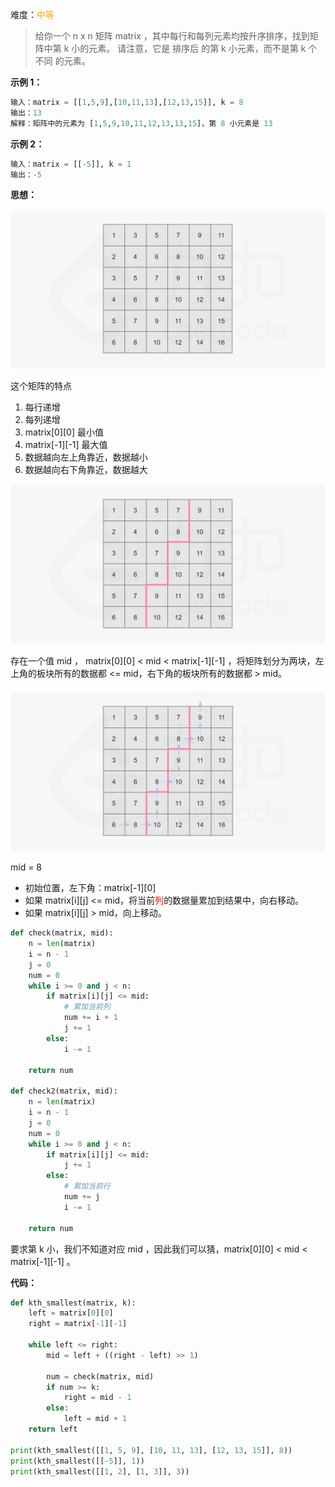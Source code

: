 难度：<font color=orange>中等</font>

> 给你一个 n x n 矩阵 matrix ，其中每行和每列元素均按升序排序，找到矩阵中第 k 小的元素。
> 请注意，它是 排序后 的第  k 小元素，而不是第 k 个 不同 的元素。



**示例 1：**

```python
输入：matrix = [[1,5,9],[10,11,13],[12,13,15]], k = 8
输出：13
解释：矩阵中的元素为 [1,5,9,10,11,12,13,13,15]，第 8 小元素是 13
```



**示例 2：**

```py
输入：matrix = [[-5]], k = 1
输出：-5
```



**思想：**

![](images/378_fig1.png)

这个矩阵的特点

1. 每行递增
2. 每列递增
3. matrix\[0][0] 最小值
4. matrix\[-1][-1] 最大值
5. 数据越向左上角靠近，数据越小
6. 数据越向右下角靠近，数据越大



![](images/378_fig2.png)

存在一个值 mid ， matrix\[0][0] < mid < matrix\[-1][-1] ，将矩阵划分为两块，左上角的板块所有的数据都 <= mid，右下角的板块所有的数据都 > mid。



![](images/378_fig3.png)

mid = 8

- 初始位置，左下角：matrix\[-1][0]
- 如果 matrix\[i][j] <= mid，将当前<font color=red>列</font>的数据量累加到结果中，向右移动。
- 如果 matrix\[i][j] > mid，向上移动。

```python
def check(matrix, mid):
    n = len(matrix)
    i = n - 1
    j = 0
    num = 0
    while i >= 0 and j < n:
        if matrix[i][j] <= mid:
            # 累加当前列
            num += i + 1
            j += 1
        else:
            i -= 1

    return num

def check2(matrix, mid):
    n = len(matrix)
    i = n - 1
    j = 0
    num = 0
    while i >= 0 and j < n:
        if matrix[i][j] <= mid:
            j += 1
        else:
            # 累加当前行
            num += j
            i -= 1

    return num
```



要求第 k 小，我们不知道对应 mid ，因此我们可以猜，matrix\[0][0] < mid < matrix\[-1][-1] 。

**代码：**

```python
def kth_smallest(matrix, k):
    left = matrix[0][0]
    right = matrix[-1][-1]

    while left <= right:
        mid = left + ((right - left) >> 1)

        num = check(matrix, mid)
        if num >= k:
            right = mid - 1
        else:
            left = mid + 1
    return left

print(kth_smallest([[1, 5, 9], [10, 11, 13], [12, 13, 15]], 8))
print(kth_smallest([[-5]], 1))
print(kth_smallest([[1, 2], [1, 3]], 3))
```

